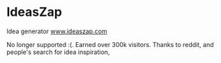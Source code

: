# IdeasZap
Idea generator
www.ideaszap.com

No longer supported :(.
Earned over 300k visitors. 
Thanks to reddit, and people's search for idea inspiration,
